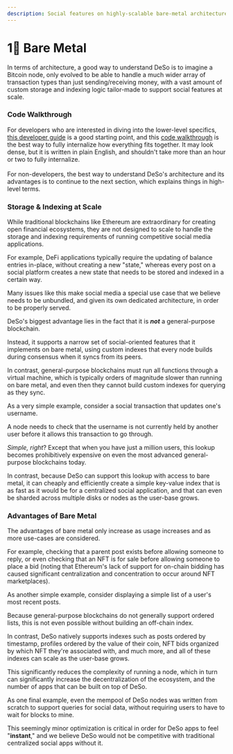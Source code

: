 ```yaml
---
description: Social features on highly-scalable bare-metal architecture
---
```


# 1⃣ Bare Metal

In terms of architecture, a good way to understand DeSo is to imagine a Bitcoin node, only evolved to be able to handle a much wider array of transaction types than just sending/receiving money, with a vast amount of custom storage and indexing logic tailor-made to support social features at scale.

### Code Walkthrough

For developers who are interested in diving into the lower-level specifics, [this developer guide](../deso-repos/architecture-overview/dev-setup.md) is a good starting point, and this [code walkthrough](../deso-repos/architecture-overview/) is the best way to fully internalize how everything fits together. It may look dense, but it is written in plain English, and shouldn't take more than an hour or two to fully internalize.\
\
For non-developers, the best way to understand DeSo's architecture and its advantages is to continue to the next section, which explains things in high-level terms.

### Storage & Indexing at Scale

While traditional blockchains like Ethereum are extraordinary for creating open financial ecosystems, they are not designed to scale to handle the storage and indexing requirements of running competitive social media applications.

For example, DeFi applications typically require the updating of balance entries in-place, without creating a new "state," whereas every post on a social platform creates a new state that needs to be stored and indexed in a certain way.

Many issues like this make social media a special use case that we believe needs to be unbundled, and given its own dedicated architecture, in order to be properly served.

DeSo's biggest advantage lies in the fact that it is _**not**_ a general-purpose blockchain.

Instead, it supports a narrow set of social-oriented features that it implements on bare metal, using custom indexes that every node builds during consensus when it syncs from its peers.

In contrast, general-purpose blockchains must run all functions through a virtual machine, which is typically orders of magnitude slower than running on bare metal, and even then they cannot build custom indexes for querying as they sync.

As a very simple example, consider a social transaction that updates one's username.

A node needs to check that the username is not currently held by another user before it allows this transaction to go through.

_Simple, right_? Except that when you have just a million users, this lookup becomes prohibitively expensive on even the most advanced general-purpose blockchains today.

In contrast, because DeSo can support this lookup with access to bare metal, it can cheaply and efficiently create a simple key-value index that is as fast as it would be for a centralized social application, and that can even be sharded across multiple disks or nodes as the user-base grows.&#x20;

### Advantages of Bare Metal

The advantages of bare metal only increase as usage increases and as more use-cases are considered.

For example, checking that a parent post exists before allowing someone to reply, or even checking that an NFT is for sale before allowing someone to place a bid (noting that Ethereum's lack of support for on-chain bidding has caused significant centralization and concentration to occur around NFT marketplaces).

As another simple example, consider displaying a simple list of a user's most recent posts.

Because general-purpose blockchains do not generally support ordered lists, this is not even possible without building an off-chain index.

In contrast, DeSo natively supports indexes such as posts ordered by timestamp, profiles ordered by the value of their coin, NFT bids organized by which NFT they're associated with, and much more, and all of these indexes can scale as the user-base grows.

This significantly reduces the complexity of running a node, which in turn can significantly increase the decentralization of the ecosystem, and the number of apps that can be built on top of DeSo.

As one final example, even the mempool of DeSo nodes was written from scratch to support queries for social data, without requiring users to have to wait for blocks to mine.

This seemingly minor optimization is critical in order for DeSo apps to feel "**instant**," and we believe DeSo would not be competitive with traditional centralized social apps without it.
